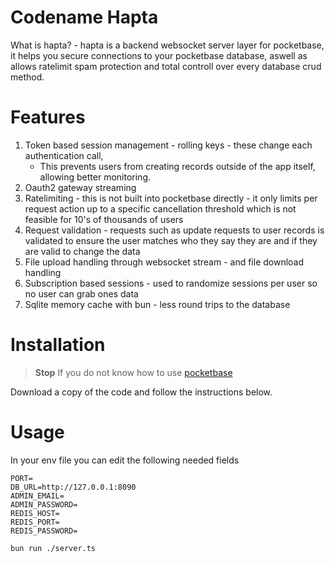# Codename Hapta

What is hapta? - hapta is a backend websocket server layer for pocketbase, it helps you secure connections to your pocketbase database, aswell as allows ratelimit spam protection and total controll over every database crud method.

# Features
1. Token based session management - rolling keys - these change each authentication call,
    - This prevents users from creating records outside of the app itself, allowing better monitoring.
3. Oauth2 gateway streaming
4. Ratelimiting - this is not built into pocketbase directly - it only limits per request action up to a specific cancellation threshold which is not feasible for 10's of thousands of users
5. Request validation - requests such as update requests to user records is validated to ensure the user matches who they say they are and if they are valid to change the data
6. File upload handling through websocket stream - and file download handling 
7. Subscription based sessions - used to randomize sessions per user so no user can grab ones data
8. Sqlite memory cache with bun - less round trips to the database 
# Installation
> **Stop** If you do not know how to use [pocketbase](https://pocketbase.io/docs)

Download a copy of the code and follow the instructions below.

# Usage
In your env file you can edit the following needed fields
```env
PORT=
DB_URL=http://127.0.0.1:8090
ADMIN_EMAIL=
ADMIN_PASSWORD=
REDIS_HOST=
REDIS_PORT=
REDIS_PASSWORD=
```
```bash
bun run ./server.ts
```
